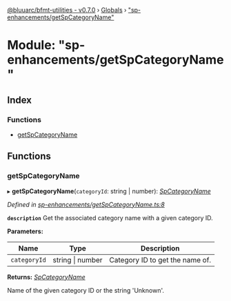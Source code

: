 [@bluuarc/bfmt-utilities - v0.7.0](../README.md) › [Globals](../globals.md) › ["sp-enhancements/getSpCategoryName"](_sp_enhancements_getspcategoryname_.md)

# Module: "sp-enhancements/getSpCategoryName"

## Index

### Functions

* [getSpCategoryName](_sp_enhancements_getspcategoryname_.md#getspcategoryname)

## Functions

###  getSpCategoryName

▸ **getSpCategoryName**(`categoryId`: string | number): *[SpCategoryName](../enums/_datamine_types_.spcategoryname.md)*

*Defined in [sp-enhancements/getSpCategoryName.ts:8](https://github.com/BluuArc/bfmt-utilities/blob/master/src/sp-enhancements/getSpCategoryName.ts#L8)*

**`description`** Get the associated category name with a given category ID.

**Parameters:**

Name | Type | Description |
------ | ------ | ------ |
`categoryId` | string &#124; number | Category ID to get the name of. |

**Returns:** *[SpCategoryName](../enums/_datamine_types_.spcategoryname.md)*

Name of the given category ID or the string 'Unknown'.
